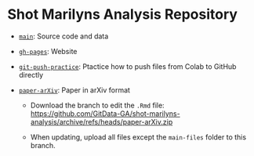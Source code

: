 # Shot Marilyns Analysis Repository

- [`main`](https://github.com/GitData-GA/shot-marilyns-analysis/tree/main): Source code and data

- [`gh-pages`](https://github.com/GitData-GA/shot-marilyns-analysis/tree/gh-pages): Website

- [`git-push-practice`](https://github.com/GitData-GA/shot-marilyns-analysis/tree/git-push-practice): Ptactice how to push files from Colab to GitHub directly

- [`paper-arXiv`](https://github.com/GitData-GA/shot-marilyns-analysis/tree/paper-arXiv): Paper in arXiv format

  - Download the branch to edit the `.Rmd` file: https://github.com/GitData-GA/shot-marilyns-analysis/archive/refs/heads/paper-arXiv.zip
 
  - When updating, upload all files except the `main-files` folder to this branch.
